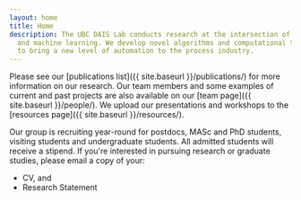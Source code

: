 ```yaml
---
layout: home
title: Home
description: The UBC DAIS Lab conducts research at the intersection of process control, data analytics 
  and machine learning. We develop novel algorithms and computational tools 
  to bring a new level of automation to the process industry.
---
```


Please see our [publications list]({{ site.baseurl }}/publications/) for more information on our research. Our team members and some examples of current and past projects are also available on our [team page]({{ site.baseurl }}/people/). We upload our presentations and workshops to the [resources page]({{ site.baseurl }}/resources/).

Our group is recruiting year-round for postdocs, MASc and PhD students, visiting students and undergraduate students. All admitted students will receive a stipend. If you're interested in pursuing research or graduate studies, please email a copy of your:

- CV, and
- Research Statement


